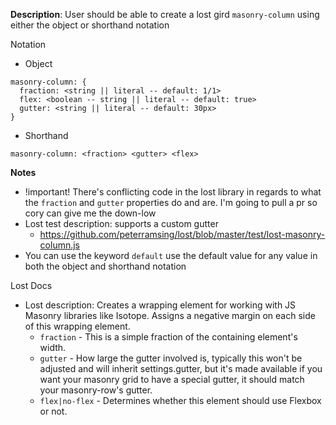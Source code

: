 __Description__: User should be able to create a lost gird `masonry-column` using either the object or shorthand notation

Notation
- Object
```
masonry-column: {
  fraction: <string || literal -- default: 1/1>
  flex: <boolean -- string || literal -- default: true>
  gutter: <string || literal -- default: 30px>
}
```
- Shorthand
```
masonry-column: <fraction> <gutter> <flex>
```

__Notes__

- !important! There's conflicting code in the lost library in regards to what the `fraction` and `gutter` properties do and are. I'm going to pull a pr so cory can give me the down-low
- Lost test description: supports a custom gutter
    + https://github.com/peterramsing/lost/blob/master/test/lost-masonry-column.js
- You can use the keyword `default` use the default value for any value in both the object and shorthand notation

Lost Docs
- Lost description: Creates a wrapping element for working with JS Masonry libraries like Isotope. Assigns a negative margin on each side of this wrapping element.
    + `fraction` - This is a simple fraction of the containing element's width.
    + `gutter` - How large the gutter involved is, typically this won't be adjusted and will inherit settings.gutter, but it's made available if you want your masonry grid to have a special gutter, it should match your masonry-row's gutter.
    + `flex|no-flex` - Determines whether this element should use Flexbox or not.